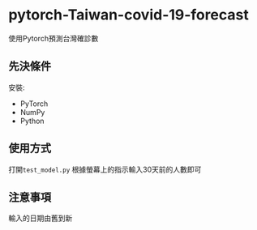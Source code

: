 # pytorch-Taiwan-covid-19-forecast
使用Pytorch預測台灣確診數

## 先決條件
安裝:
* PyTorch
* NumPy
* Python

## 使用方式
打開`test_model.py`
根據螢幕上的指示輸入30天前的人數即可

## 注意事項
輸入的日期由舊到新
